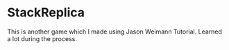 # StackReplica
This is another game which I made using Jason Weimann Tutorial. Learned a lot during the process.
